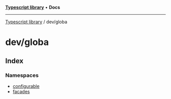 [**Typescript library**](../../index.md) • **Docs**

***

[Typescript library](../../modules.md) / dev/globa

# dev/globa

## Index

### Namespaces

- [configurable](namespaces/configurable/index.md)
- [facades](namespaces/facades/index.md)
